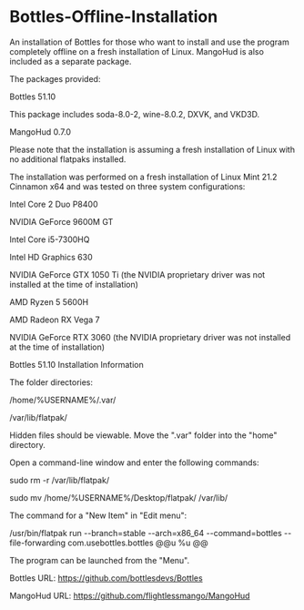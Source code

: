 # Bottles-Offline-Installation
An installation of Bottles for those who want to install and use the program completely offline on a fresh installation of Linux. MangoHud is also included as a separate package.

The packages provided:

Bottles 51.10

This package includes soda-8.0-2, wine-8.0.2, DXVK, and VKD3D.

MangoHud 0.7.0

Please note that the installation is assuming a fresh installation of Linux with no additional flatpaks installed.

The installation was performed on a fresh installation of Linux Mint 21.2 Cinnamon x64 and was tested on three system configurations:

Intel Core 2 Duo P8400

NVIDIA GeForce 9600M GT

Intel Core i5-7300HQ

Intel HD Graphics 630

NVIDIA GeForce GTX 1050 Ti (the NVIDIA proprietary driver was not installed at the time of installation)

AMD Ryzen 5 5600H

AMD Radeon RX Vega 7

NVIDIA GeForce RTX 3060 (the NVIDIA proprietary driver was not installed at the time of installation)

Bottles 51.10 Installation Information

The folder directories:

/home/%USERNAME%/.var/

/var/lib/flatpak/

Hidden files should be viewable. Move the ".var" folder into the "home" directory.

Open a command-line window and enter the following commands:

sudo rm -r /var/lib/flatpak/

sudo mv /home/%USERNAME%/Desktop/flatpak/ /var/lib/

The command for a "New Item" in "Edit menu":

/usr/bin/flatpak run --branch=stable --arch=x86_64 --command=bottles --file-forwarding com.usebottles.bottles @@u %u @@

The program can be launched from the "Menu".

Bottles URL: https://github.com/bottlesdevs/Bottles

MangoHud URL: https://github.com/flightlessmango/MangoHud
